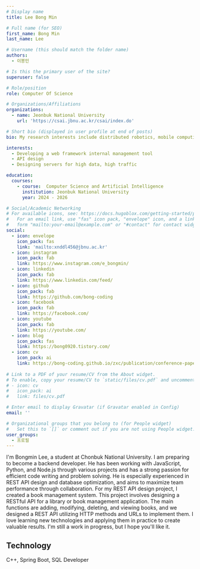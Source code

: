 ```yaml
---
# Display name
title: Lee Bong Min

# Full name (for SEO)
first_name: Bong Min
last_name: Lee

# Username (this should match the folder name)
authors:
  - 이봉민

# Is this the primary user of the site?
superuser: false

# Role/position
role: Computer Of Science 

# Organizations/Affiliations
organizations:
  - name: Jeonbuk National University
    url: 'https://csai.jbnu.ac.kr/csai/index.do'

# Short bio (displayed in user profile at end of posts)
bio: My research interests include distributed robotics, mobile computing and programmable matter.

interests:
  - Developing a web framework internal management tool
  - API design
  - Designing servers for high data, high traffic

education:
  courses:
    - course:  Computer Science and Artificial Intelligence
      institution: Jeonbuk National University
      year: 2024 - 2026

# Social/Academic Networking
# For available icons, see: https://docs.hugoblox.com/getting-started/page-builder/#icons
#   For an email link, use "fas" icon pack, "envelope" icon, and a link in the
#   form "mailto:your-email@example.com" or "#contact" for contact widget.
social:
  - icon: envelope
    icon_pack: fas
    link: 'mailto:xnddl456@jbnu.ac.kr'
  - icon: instagram
    icon_pack: fab
    link: https://www.instagram.com/e_bongmin/
  - icon: linkedin
    icon_pack: fab
    link: https://www.linkedin.com/feed/
  - icon: github
    icon_pack: fab
    link: https://github.com/bong-coding
  - icon: facebook
    icon_pack: fab
    link: https://facebook.com/
  - icon: youtube
    icon_pack: fab
    link: https://youtube.com/
  - icon: blog
    icon_pack: fas
    link: https://bong0920.tistory.com/
  - icon: cv
    icon_pack: ai
    link: https://bong-coding.github.io/zxc/publication/conference-paper/conference-paper.pdf
    
# Link to a PDF of your resume/CV from the About widget.
# To enable, copy your resume/CV to `static/files/cv.pdf` and uncomment the lines below.
# - icon: cv
#   icon_pack: ai
#   link: files/cv.pdf

# Enter email to display Gravatar (if Gravatar enabled in Config)
email: ''

# Organizational groups that you belong to (for People widget)
#   Set this to `[]` or comment out if you are not using People widget.
user_groups:
  - 프로필
---
```


I'm Bongmin Lee, a student at Chonbuk National University. I am preparing to become a backend developer.
He has been working with JavaScript, Python, and Node.js through various projects and has a strong passion for efficient code writing and problem solving. He is especially experienced in REST API design and database optimization, and aims to maximize team performance through collaboration.
For my REST API design project, I created a book management system. This project involves designing a RESTful API for a library or book management application. The main functions are adding, modifying, deleting, and viewing books, and we designed a REST API utilizing HTTP methods and URLs to implement them.
 I love learning new technologies and applying them in practice to create valuable results. I'm still a work in progress, but I hope you'll like it.

 <h2>Technology</h2>
<div style="text-align: justify;">
  <p>C++, Spring Boot, SQL Developer</p>
</div>


